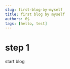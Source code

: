 ```yaml
---
slug: first-blog-by-myself
title: first blog by myself
authors: 6$
tags: [hello, test]
---
```


# step 1
start blog



